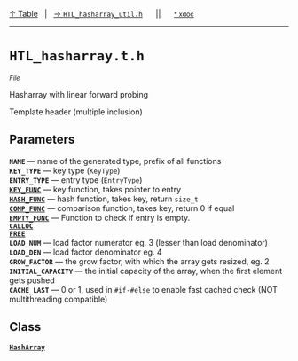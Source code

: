[&#8593; Table](table.md)&nbsp;&nbsp;&nbsp;|&nbsp;&nbsp;&nbsp;[&#8594; `HTL_hasharray_util.h`](HTL_hasharray_util.h.md)&nbsp;&nbsp;&nbsp;&nbsp;&nbsp;&nbsp;||&nbsp;&nbsp;&nbsp;&nbsp;&nbsp;&nbsp;<small>[\* xdoc](../xdoc/HTL_hasharray.t.h.xmd#L1)</small>
***

# `HTL_hasharray.t.h`
<small>*File*</small>  

Hasharray with linear forward probing

Template header (multiple inclusion)


## Parameters
**`NAME`** &#8213; name of the generated type, prefix of all functions  
**`KEY_TYPE`** &#8213; key type (`KeyType`)  
**`ENTRY_TYPE`** &#8213; entry type (`EntryType`)  
**[`KEY_FUNC`](HTL_hasharray.t.h--key_func.md)** &#8213; key function, takes pointer to entry  
**[`HASH_FUNC`](HTL_hasharray.t.h--hash_func.md)** &#8213; hash function, takes key, return `size_t`  
**[`COMP_FUNC`](HTL_hasharray.t.h--comp_func.md)** &#8213; comparison function, takes key, return 0 if equal  
**[`EMPTY_FUNC`](HTL_hasharray.t.h--empty_func.md)** &#8213; Function to check if entry is empty.  
**[`CALLOC`](HTL_hasharray.t.h--calloc.md)**  
**[`FREE`](HTL_hasharray.t.h--free.md)**  
**`LOAD_NUM`** &#8213; load factor numerator   eg. 3 (lesser than load denominator)  
**`LOAD_DEN`** &#8213; load factor denominator eg. 4  
**`GROW_FACTOR`** &#8213; the grow factor, with which the array gets resized, eg. 2  
**`INITIAL_CAPACITY`** &#8213; the initial capacity of the array, when the first element gets pushed  
**`CACHE_LAST`** &#8213; 0 or 1, used in `#if-#else` to enable fast cached check (NOT multithreading compatible)  
## Class
**[`HashArray`](HTL_hasharray.t.h--hasharray.md)**  
